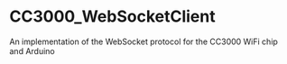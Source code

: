 # CC3000_WebSocketClient

An implementation of the WebSocket protocol for the CC3000 WiFi chip and Arduino